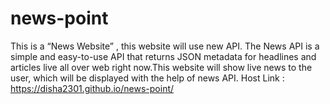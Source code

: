 # news-point
This is a “News Website” , this website will use new API. The News API is a simple and easy-to-use API that returns JSON metadata for headlines and articles live all over web right now.This website will show live news to the user, which will be displayed with the help of news API. Host Link : https://disha2301.github.io/news-point/
